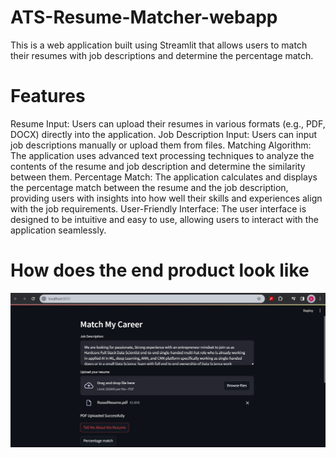 # ATS-Resume-Matcher-webapp

This is a web application built using Streamlit that allows users to match their resumes with job descriptions and determine the percentage match.

# Features
Resume Input: Users can upload their resumes in various formats (e.g., PDF, DOCX) directly into the application.
Job Description Input: Users can input job descriptions manually or upload them from files.
Matching Algorithm: The application uses advanced text processing techniques to analyze the contents of the resume and job description and determine the similarity between them.
Percentage Match: The application calculates and displays the percentage match between the resume and the job description, providing users with insights into how well their skills and experiences align with the job requirements.
User-Friendly Interface: The user interface is designed to be intuitive and easy to use, allowing users to interact with the application seamlessly.

# How does the end product look like

![alt text](https://github.com/Ashu3984/ATS-Resume-Matcher-webapp/blob/main/Screenshot%202024-02-25%20204840.png)
